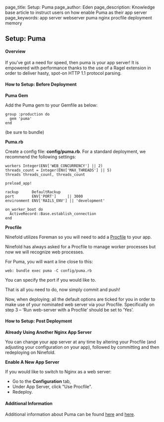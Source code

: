page_title: Setup: Puma
page_author: Eden
page_description: Knowledge base article to instruct users on how enable Puma as their app server
page_keywords: app server webserver puma nginx procfile deployment memory

## Setup: Puma

#### Overview
If you’ve got a need for speed, then puma is your app server! It is empowered with performance thanks to the use of a Ragel extension in order to deliver hasty, spot-on HTTP 1.1 protocol parsing.

#### How to Setup: Before Deployment

__Puma Gem__

Add the Puma gem to your Gemfile as below:

    group :production do
      gem 'puma'
    end

(be sure to bundle)

__Puma.rb__

Create a config file: __config/puma.rb__. For a standard deployment, we recommend the following settings:

    workers Integer(ENV['WEB_CONCURRENCY'] || 2)
    threads_count = Integer(ENV['MAX_THREADS'] || 5)
    threads threads_count, threads_count

    preload_app!

    rackup      DefaultRackup
    port        ENV['PORT']     || 3000
    environment ENV['RAILS_ENV'] || 'development'

    on_worker_boot do
      ActiveRecord::Base.establish_connection
    end

__Procfile__

Ninefold utilizes Foreman so you will need to add a [Procfile](http://help.ninefold.com/apps/what_is_a_procfile/) to your app. 

Ninefold has always asked for a Procfile to manage worker processes but now we will recognize web processes.

For Puma, you will want a line close to this:

    web: bundle exec puma -C config/puma.rb

You can specify the port if you would like to. 

That is all you need to do, now simply commit and push!

Now, when deploying; all the default options are ticked for you in order to make use of your nominated web server via your Procfile. Specifically on step 3 – ‘Run web-server with a Procfile’ should be set to ‘Yes’.

#### How to Setup: Post Deployment

__Already Using Another Nginx App Server__

You can change your app server at any time by altering your Procfile (and adjusting your configuration on your app), followed by committing and then redeploying on Ninefold.

__Enable A New App Server__

If you would like to switch to Nginx as a web server:
- Go to the __Configuration__ tab,
- Under App Server, click "Use Procfile".
- Redeploy.

#### Additional Information

Additional information about Puma can be found
[here]( https://github.com/puma/puma) and
[here]( http://puma.io/).
